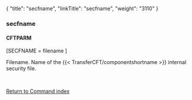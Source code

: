 {
    "title": "secfname",
    "linkTitle": "secfname",
    "weight": "3110"
}<span id="secfname"></span>

### secfname

#### CFTPARM

\[SECFNAME = filename \]

Filename. Name of the  {{< TransferCFT/componentshortname  >}} internal security file.

 

[Return to Command index](../../)
